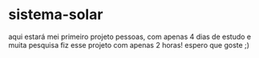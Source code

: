 # sistema-solar
aqui estará mei primeiro projeto pessoas, com apenas 4 dias de estudo e muita pesquisa fiz esse projeto com apenas 2 horas! espero que goste ;)
